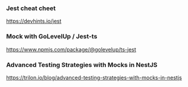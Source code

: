 
### Jest cheat cheet
https://devhints.io/jest

### Mock with GoLevelUp / Jest-ts

https://www.npmjs.com/package/@golevelup/ts-jest


###  Advanced Testing Strategies with Mocks in NestJS

https://trilon.io/blog/advanced-testing-strategies-with-mocks-in-nestjs

